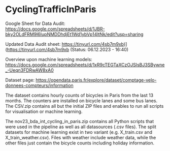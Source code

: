 # CyclingTrafficInParis
Google Sheet for Data Audit: https://docs.google.com/spreadsheets/d/1JBR-bky2OLdFRM9l6IupNMDDhdjEt1Wd1ybVp14ltNk/edit?usp=sharing

Updated Data Audit sheet: https://tinyurl.com/4sb7m9xb)](https://tinyurl.com/4sb7m9xb (Status: 06.12.2023 - 16:40)

Overview upon machine learning models: https://docs.google.com/spreadsheets/d/1xR9cTEGTaXCzOJSIsBJ3SBywne_-Ueqn3FDRwAW8xA0

Dataset page: https://opendata.paris.fr/explore/dataset/comptage-velo-donnees-compteurs/information

The dataset contains hourly counts of bicycles in Paris from the last 13 months. The counters are installed on bicycle lanes and some bus lanes.
The CSV.zip contains all but the initial ZIP files and enables to run all scripts for visualisation or machine learning.

The nov23_bda_int_cycling_in_paris.zip contains all Python scripts that were used in the pipeline as well as all datasources (.csv files). The split datasets for machine learning exist in two variant (e.g. X_train.csv and X_train_weather.csv). Files with weather include weather data, while the other files just contain the bicycle counts including holiday information.